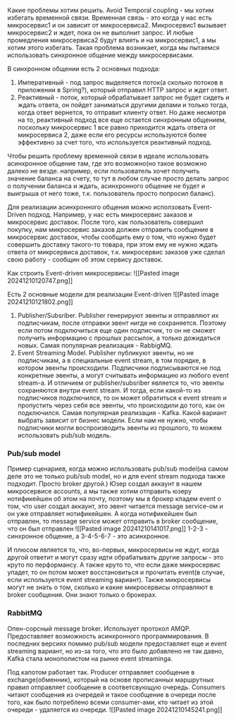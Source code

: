 Какие проблемы хотим решить.
Avoid Temporal coupling - мы хотим избегать временной связи. Временная связь - это когда у нас есть микросервис1 и он зависит от микросервиса2. Микросервис1 вызывает микросервис2 и ждет, пока он не выполнит запрос. И любые промедления микросервиса2 будут влиять и на микросервис1, а мы хотим этого избегать. Такая проблема возникает, когда мы пытаемся использовать синхронное общение между микросервисами.

В синхронном общении есть 2 основных подхода:
1. Императивный - под запрос выделяется поток(а сколько потоков в приложении в Spring?), который отправил HTTP запрос и ждет ответ. 
2. Реактивный - поток, который обрабатывает запрос не будет сидеть и ждать ответа, он пойдет заниматься другими делами и только тогда, когда ответ вернется, то отправит клиенту ответ.
   Но даже несмотря на то, реактивный подход все еще остается синхронным общением, поскольку микросервис 1 все равно приходится ждать ответа от микросервиса 2, даже если его ресурсы используются более эффективно за счет того, что используется реактивный подход.

Чтобы решить проблему временной связи в идеале использовать асинхронное общение там, где это возможно(но такое возможно далеко не везде. например, если пользователь хочет получить значение баланса на счету, то тут в любом случае просто делать запрос о получении баланса и ждать, асинхронного общение не будет и выигрыша от него тоже, т.к. пользователь просто попросил баланс).

Для реализации асинхронного общения можно исползовать Event-Driven подход. Например, у нас есть микросервис заказов и микросервис доставок. После того, как пользователь совершил покупку, нам микросервис заказов должен отправить сообщение в микросервис доставок, чтобы сообщить ему о том, что нужно будет совершить доставку такого-то товара, при этом ему не нужно ждать ответа от микрсервиса доставок, т.к. микросервис заказов уже сделал свою работу - сообщин об этом сервису доставок. 

Как строить Event-driven микросервисы:
![[Pasted image 20241210120747.png]]

Есть 2 основные модели для реализации Event-driven
![[Pasted image 20241210121802.png]]
1. Publisher/Subsriber. Publisher генерируют эвенты и отправляют их подписчикам, после отправки эвент нигде не сохраняется. Поэтому если потом подключиться еще один подписчик, то он не сможет получить информацию с прошлых рассылок, а только дожидаться новых. Самая популярная реализация - RabbigMQ.
2. Event Streaming Model. Publisher публикуют эвенты, но не подписчикам, а в специальные event stream, в том порядке, в котором эвенты происходили. Подписчики подписываются не под конкретные эвенты, а могут считывать информацию из любого event stream-а. И отличием от publisher/subsriber является то, что эвенты сохраняются внутри event stream. И тогда, если какой-то из подписчиков подключился, то он может обратиться к event stream и пропустить через себя все эвенты, что происходили до того, как он подключился. 
   Самая популярная реализация - Kafka.
Какой вариант выбрать зависит от бизнес модели. Если нам не нужно, чтобы подписчики могли воспроизводить эвенты из прошлого, то можем использовать pub/sub модель. 

### Pub/sub model
Пример сценариев, когда можно использовать pub/sub model(на самом деле это не только pub/sub model, но и для event stream подхода также подходит. Просто broker другой.)
Юзер создал аккаунт в нашем микросервисе accounts, а мы также хотим отправить юзеру нотификейшен об этом на почту, поэтому мы в брокер кладем event о том, что user создал аккаунт, это эвент читается message service-ом и он уже отправляет нотификейшен. А когда нотификейшен был отправлен, то message service может отправить в broker сообщение, что он был отправлен
![[Pasted image 20241210141017.png]]
1-2-3 - синхронное общение, а 3-4-5-6-7 - это асинхронное.

И плюсом является то, что, во-первых, микросервисы не ждут, когда другой ответит и могут сразу идти обрабатывать другие запросы - это круто по перформансу. А также круто то, что если даже микросервис упадет, то он потом может восстановиться и прочитать event(в случае, если используется event streaming вариант). Также микросервисы могут не знать о том, сколько и какие микросервисы отправляют в broker сообщения. Они знают только о брокерах.

### RabbitMQ
Опен-сорсный message broker. Использует протокол AMQP. Предоставляет возможность асинхронного программирования. В последних версиях помимо pub/sub модели предоставляет еще и event streaming вариант, но из-за того, что это было добавлено не так давно, Kafka стала монополистом на рынке event streaminga.

Под капотом работает так. Producer отправляет сообщение в exchange(обменник), который на основе прописанных маршрутных правил отправляет сообщение в соответсвующую очередь. Consumers читают сообщения из очередей и такое сообщение в очереди после того, как было потреблено всеми consumer-ами, кто читает из этой очереди - удаляется из очереди.
![[Pasted image 20241210145241.png]]

